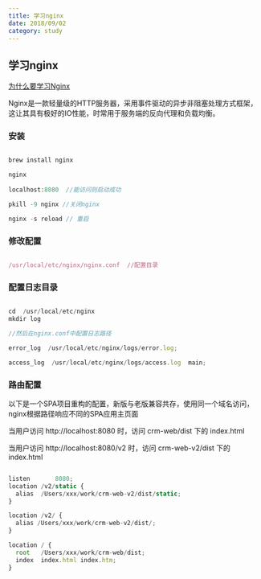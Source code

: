 ```yaml
---
title: 学习nginx
date: 2018/09/02
category: study
---
```


## 学习nginx

[为什么要学习Nginx](https://juejin.im/post/5bacbd395188255c8d0fd4b2?utm_medium=fe&utm_source=weixinqun)

Nginx是一款轻量级的HTTP服务器，采用事件驱动的异步非阻塞处理方式框架，这让其具有极好的IO性能，时常用于服务端的反向代理和负载均衡。

### 安装

```javascript

brew install nginx

nginx
 
localhost:8080  //能访问则启动成功

pkill -9 nginx //关闭nginx

nginx -s reload // 重启

```

### 修改配置

```javascript

/usr/local/etc/nginx/nginx.conf  //配置目录

```

### 配置日志目录

```javascript 

cd  /usr/local/etc/nginx
mkdir log 

//然后在nginx.conf中配置日志路径

error_log  /usr/local/etc/nginx/logs/error.log;

access_log  /usr/local/etc/nginx/logs/access.log  main;

```

### 路由配置

以下是一个SPA项目重构的配置，新版与老版兼容共存，使用同一个域名访问，nginx根据路径响应不同的SPA应用主页面

当用户访问 http://localhost:8080 时，访问 crm-web/dist 下的 index.html

当用户访问 http://localhost:8080/v2 时，访问 crm-web-v2/dist 下的 index.html

```javascript

listen       8080;
location /v2/static {
  alias  /Users/xxx/work/crm-web-v2/dist/static;
}

location /v2/ {
  alias /Users/xxx/work/crm-web-v2/dist/;
}

location / {
  root   /Users/xxx/work/crm-web/dist;
  index  index.html index.htm;
}

```